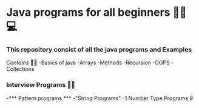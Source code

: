 # Java programs for all beginners 👩‍💻💻
### This repository consist of all the java programs and Examples
*Contains* 🫣🫣
-Basics of java
-Arrays
-Methods
-Recursion
-OOPS
-Collections
### Interview Programs 🧠🧠
-*** Pattern programs ***
-"String Programs"
-1 Number Type Programs 9

